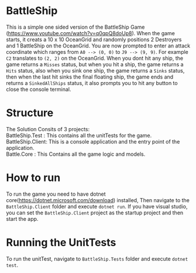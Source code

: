 # BattleShip
This is a simple one sided version of the BattleShip Game (https://www.youtube.com/watch?v=q0qpQ8doUp8). When the game starts, it creats a 10 x 10 OceanGrid and randomly positions 2 Destroyers and 1 BattleShip on the OceanGrid. You are now prompted to enter an attack coordinate which ranges from `A0 --> (0, 0)` to `J9 --> (9, 9)`. For example `C2` translates to `(2, 2)` on the OceanGrid. When you dont hit any ship, the game returns a `Misses` status, but when you hit a ship, the game returns a `Hits` status, also when you sink one ship, the game returns a `Sinks` status, then when the last hit sinks the final floating ship, the game ends and returns a `SinkedAllShips` status, it also prompts you to hit any button to close the console terminal. 

# Structure
The Solution Consits of 3 projects:  
BattleShip.Test : This contains all the unitTests for the game.  
BattleShip.Client: This is a console application and the entry point of the application.  
Battle.Core : This Contains all the game logic and models.
# How to run
To run the game you need to have dotnet core(https://dotnet.microsoft.com/download) installed, Then navigate to the `BattleShip.Client` folder and execute `dotnet run`. If you have visual studio, you can set the `BattleShip.Client` project as the startup project and then start the app.

# Running the UnitTests
To run the unitTest, navigate to `BattleShip.Tests` folder and execute `dotnet test`.